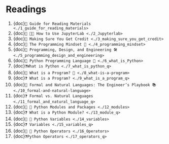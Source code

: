 # Readings

1. {doc}`📖 Guide for Reading Materials <./1_guide_for_reading_materials>`
2. {doc}`📖 🧑‍💻 How to Use JupyterLab <./2_Jupyterlab>`
3. {doc}`📖 Making Sure You Get Credit <./3_making_sure_you_get_credit>`
4. {doc}`📖 The Programming Mindset 🧠 <./4_programming_mindset>`
5. {doc}`📖 Programming, Design, and Engineering 🛠️ <./5_programming_design_and_engineering>`
6. {doc}`📖 Python Programming Language 🐍 <./6_what_is_Python>`
7. {doc}`❓What is Python <./7_what_is_python_q>`
8. {doc}`📖 What is a Program? 🤔 <./8_what-is-a-program>`
9. {doc}`❓ What is a Program? <./9_what_is_a_program_q>`
10. {doc}`📖 Formal and Natural Languages: The Engineer’s Playbook 📚 <./10_formal-and-natural-language>`
11. {doc}`❓ Formal vs. Natural Languages <./11_formal_and_natural_language_q>`
12. {doc}`📖 📝 Python Modules and Packages <./12_modules>`
13. {doc}`❓ What is a Python Module? <./13_module_q>`
14. {doc}`📖 📓 Python Variables <./14_variables>`
15. {doc}`❓ Variables <./15_variables_q>`
16. {doc}`📖 🏈 Python Operators <./16_Operators>`
17. {doc}`❓Python Operators <./17_operators_q>`
